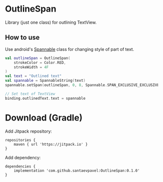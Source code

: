 # OutlineSpan
Library (just one class) for outlining TextView.

## How to use
Use android's [Spannable](http://github.comhttps://developer.android.com/reference/android/text/Spannable) class for changing style of part of text.
``` Kotlin
val outlineSpan = OutlineSpan(
    strokeColor = Color.RED,
    strokeWidth = 4F
)
val text = "Outlined text"
val spannable = SpannableString(text)
spannable.setSpan(outlineSpan, 0, 8, Spannable.SPAN_EXCLUSIVE_EXCLUSIVE)

// Set text of TextView
binding.outlinedText.text = spannable 
```

# Download (Gradle)

Add Jitpack repository:
```
repositories {
    maven { url 'https://jitpack.io' }
}
```
Add dependency: 
```
dependencies {
    implementation 'com.github.santaevpavel:OutlineSpan:0.1.0'
}
```
